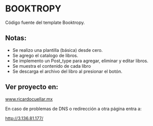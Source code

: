 # BOOKTROPY 

Código fuente del template Booktropy. 

## Notas:
* Se realizo una plantilla (básica) desde cero.
* Se agrego el catalogo de libros. 
* Se implemento un Post_type para agregar, eliminar y editar libros. 
* Se muestra el contenido de cada libro
* Se descarga el archivo del libro al presionar el botón. 

## Ver proyecto en: 

www.ricardocuellar.mx

En caso de problemas de DNS o redirección a otra página entra a: 

http://3.136.81.177/ 
